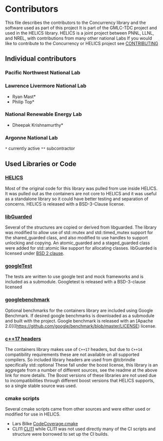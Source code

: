 # Contributors
This file describes the contributors to the Concurrency library and the software used as part of this project It is part of the GMLC-TDC project and used in the HELICS library.  HELICS is a joint project between PNNL, LLNL, and NREL, with contributions from many other national Labs
If you would like to contribute to the Concurrency or HELICS project see [CONTRIBUTING](CONTRIBUTING.md)
## Individual contributors
### Pacific Northwest National Lab

### Lawrence Livermore National Lab
-   Ryan Mast*
-   Philip Top*

### National Renewable Energy Lab
-   Dheepak Krishnamurthy*

### Argonne National Lab

 `*` currently active
 `**` subcontractor

## Used Libraries or Code

### [HELICS](https://github.com/GMLC-TDC/HELICS-src)  
Most of the original code for this library was pulled from use inside HELICS.  It was pulled out as the containers are not core to HELICS and it was useful as a standalone library so it could have better testing and separation of concerns.  HELICS is released with a BSD-3-Clause license.

### [libGuarded](https://github.com/copperspice/libguarded)
Several of the structures are copied or derived from libguarded. The library was modified to allow use of std::mutex and std::timed_mutex support for the shared_guarded class, and also modified to use handles to support unlocking and copying. An atomic_guarded and a staged_guarded class were added for std::atomic like support for allocating classes. libGuarded is licensed under [BSD 2 clause](https://github.com/copperspice/libguarded/blob/master/LICENSE).

### [googleTest](https://github.com/google/googletest)  
  The tests are written to use google test and mock frameworks and is included as a submodule.  Googletest is released with a BSD-3-clause licensed

### [googlebenchmark](https://github.com/google/benchmark)  
Optional benchmarks for the containers library are included using Google Benchmark. If desired google benchmarks is downloaded as a submodule and built with the project.  Google benchmark is released with an [Apache 2.0]((https://github.com/google/benchmark/blob/master/LICENSE) license.

### [c++17 headers](https://github.com/tcbrindle/cpp17_headers)
The containers library makes use of `C++17` headers, but due to `C++14` compatibility requirements these are not available on all supported compilers.  So included library headers are used from @tcbrindle specifically std::optional  These fall under the boost license, this library is an aggregate from a number of different sources, see the readme at the above link for more details.  The Boost versions of these libraries are not used due to incompatibilities through different boost versions that HELICS supports, so a single stable source was used.

### cmake scripts
Several cmake scripts came from other sources and were either used or modified for use in HELICS.
-   Lars Bilke [CodeCoverage.cmake](https://github.com/bilke/cmake-modules/blob/master/CodeCoverage.cmake)
-   CLI11 [CLI11](https://github.com/CLIUtils/CLI11)  while CLI11 was not used directly many of the CI scripts and structure were borrowed to set up the CI builds.  
